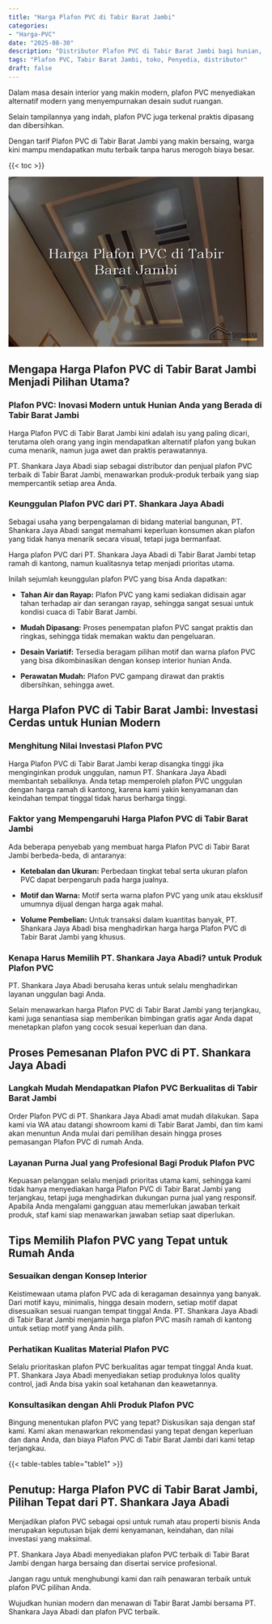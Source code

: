 ```yaml
---
title: "Harga Plafon PVC di Tabir Barat Jambi"
categories: 
- "Harga-PVC"
date: "2025-08-30"
description: "Distributor Plafon PVC di Tabir Barat Jambi bagi hunian, office, serta gerai. Material unggulan, variasi motif, variasi warna menarik, beserta servis instalasi dikerjakan oleh tim profesional dan garansi resmi!|Jasa penyediaan Plafon PVC di Tabir Barat Jambi bagi keperluan tempat tinggal, perkantoran, atau gerai, dengan material terbaik dan instalasi oleh tenaga ahli berpengalaman dan garansi resmi.|Solusi Plafon PVC di Tabir Barat Jambi yang terbukti bagi rumah, office, serta ritel, bersama panel berkualitas dan pemasangan dikerjakan oleh teknisi ahli dan kepastian resmi.|Penyediaan Plafon PVC di Tabir Barat Jambi bagi rumah, kantor, dan gerai, dengan produk berkualitas dan penempatan ditangani oleh tenaga ahli berpengalaman, disertai dengan jaminan resmi.}"
tags: "Plafon PVC, Tabir Barat Jambi, toko, Penyedia, distributor"
draft: false
---
```


Dalam masa desain interior yang makin modern, plafon PVC menyediakan alternatif modern yang menyempurnakan desain sudut ruangan.

Selain tampilannya yang indah, plafon PVC juga terkenal praktis dipasang dan dibersihkan.

Dengan tarif Plafon PVC di Tabir Barat Jambi yang makin bersaing, warga kini mampu mendapatkan mutu terbaik tanpa harus merogoh biaya besar.

{{< toc >}}

![Harga Plafon PVC di Tabir Barat Jambi](/images/Harga-PVC/Harga-Plafon-PVC-di-Tabir-Barat-Jambi.png)


## Mengapa Harga Plafon PVC di Tabir Barat Jambi Menjadi Pilihan Utama?

### Plafon PVC: Inovasi Modern untuk Hunian Anda yang Berada di Tabir Barat Jambi

Harga Plafon PVC di Tabir Barat Jambi kini adalah isu yang paling dicari, terutama oleh orang yang ingin mendapatkan alternatif plafon yang bukan cuma menarik, namun juga awet dan praktis perawatannya.

PT. Shankara Jaya Abadi siap sebagai distributor dan penjual plafon PVC terbaik di Tabir Barat Jambi, menawarkan produk-produk terbaik yang siap mempercantik setiap area Anda.

### Keunggulan Plafon PVC dari PT. Shankara Jaya Abadi

Sebagai usaha yang berpengalaman di bidang material bangunan, PT. Shankara Jaya Abadi sangat memahami keperluan konsumen akan plafon yang tidak hanya menarik secara visual, tetapi juga bermanfaat.

Harga plafon PVC dari PT. Shankara Jaya Abadi di Tabir Barat Jambi tetap ramah di kantong, namun kualitasnya tetap menjadi prioritas utama.

Inilah sejumlah keunggulan plafon PVC yang bisa Anda dapatkan:

- **Tahan Air dan Rayap:** Plafon PVC yang kami sediakan didisain agar tahan terhadap air dan serangan rayap, sehingga sangat sesuai untuk kondisi cuaca di Tabir Barat Jambi.

- **Mudah Dipasang:** Proses penempatan plafon PVC sangat praktis dan ringkas, sehingga tidak memakan waktu dan pengeluaran.

- **Desain Variatif:** Tersedia beragam pilihan motif dan warna plafon PVC yang bisa dikombinasikan dengan konsep interior hunian Anda.

- **Perawatan Mudah:** Plafon PVC gampang dirawat dan praktis dibersihkan, sehingga awet.

## Harga Plafon PVC di Tabir Barat Jambi: Investasi Cerdas untuk Hunian Modern

### Menghitung Nilai Investasi Plafon PVC

Harga Plafon PVC di Tabir Barat Jambi kerap disangka tinggi jika menginginkan produk unggulan, namun PT. Shankara Jaya Abadi membantah sebaliknya. Anda tetap memperoleh plafon PVC unggulan dengan harga ramah di kantong, karena kami yakin kenyamanan dan keindahan tempat tinggal tidak harus berharga tinggi.

### Faktor yang Mempengaruhi Harga Plafon PVC di Tabir Barat Jambi

Ada beberapa penyebab yang membuat harga Plafon PVC di Tabir Barat Jambi berbeda-beda, di antaranya:

- **Ketebalan dan Ukuran:** Perbedaan tingkat tebal serta ukuran plafon PVC dapat berpengaruh pada harga jualnya.

- **Motif dan Warna:** Motif serta warna plafon PVC yang unik atau eksklusif umumnya dijual dengan harga agak mahal.

- **Volume Pembelian:** Untuk transaksi dalam kuantitas banyak, PT. Shankara Jaya Abadi bisa menghadirkan harga harga Plafon PVC di Tabir Barat Jambi yang khusus.

### Kenapa Harus Memilih PT. Shankara Jaya Abadi? untuk Produk Plafon PVC

PT. Shankara Jaya Abadi berusaha keras untuk selalu menghadirkan layanan unggulan bagi Anda.

Selain menawarkan harga Plafon PVC di Tabir Barat Jambi yang terjangkau, kami juga senantiasa siap memberikan bimbingan gratis agar Anda dapat menetapkan plafon yang cocok sesuai keperluan dan dana.

## Proses Pemesanan Plafon PVC di PT. Shankara Jaya Abadi

### Langkah Mudah Mendapatkan Plafon PVC Berkualitas di Tabir Barat Jambi

Order Plafon PVC di PT. Shankara Jaya Abadi amat mudah dilakukan. Sapa kami via WA atau datangi showroom kami di Tabir Barat Jambi, dan tim kami akan menuntun Anda mulai dari pemilihan desain hingga proses pemasangan Plafon PVC di rumah Anda.

### Layanan Purna Jual yang Profesional Bagi Produk Plafon PVC

Kepuasan pelanggan selalu menjadi prioritas utama kami, sehingga kami tidak hanya menyediakan harga Plafon PVC di Tabir Barat Jambi yang terjangkau, tetapi juga menghadirkan dukungan purna jual yang responsif. Apabila Anda mengalami gangguan atau memerlukan jawaban terkait produk, staf kami siap menawarkan jawaban setiap saat diperlukan.

## Tips Memilih Plafon PVC yang Tepat untuk Rumah Anda

### Sesuaikan dengan Konsep Interior

Keistimewaan utama plafon PVC ada di keragaman desainnya yang banyak. Dari motif kayu, minimalis, hingga desain modern, setiap motif dapat disesuaikan sesuai ruangan tempat tinggal Anda. PT. Shankara Jaya Abadi di Tabir Barat Jambi menjamin harga plafon PVC masih ramah di kantong untuk setiap motif yang Anda pilih.

### Perhatikan Kualitas Material Plafon PVC

Selalu prioritaskan plafon PVC berkualitas agar tempat tinggal Anda kuat. PT. Shankara Jaya Abadi menyediakan setiap produknya lolos quality control, jadi Anda bisa yakin soal ketahanan dan keawetannya.

### Konsultasikan dengan Ahli Produk Plafon PVC

Bingung menentukan plafon PVC yang tepat? Diskusikan saja dengan staf kami. Kami akan menawarkan rekomendasi yang tepat dengan keperluan dan dana Anda, dan biaya Plafon PVC di Tabir Barat Jambi dari kami tetap terjangkau.

{{< table-tables table="table1" >}}

## Penutup: Harga Plafon PVC di Tabir Barat Jambi, Pilihan Tepat dari PT. Shankara Jaya Abadi

Menjadikan plafon PVC sebagai opsi untuk rumah atau properti bisnis Anda merupakan keputusan bijak demi kenyamanan, keindahan, dan nilai investasi yang maksimal.

PT. Shankara Jaya Abadi menyediakan plafon PVC terbaik di Tabir Barat Jambi dengan harga bersaing dan disertai service profesional.

Jangan ragu untuk menghubungi kami dan raih penawaran terbaik untuk plafon PVC pilihan Anda.

Wujudkan hunian modern dan menawan di Tabir Barat Jambi bersama PT. Shankara Jaya Abadi dan plafon PVC terbaik.